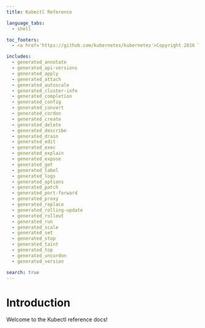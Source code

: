 ```yaml
---
title: Kubectl Reference

language_tabs:
  - shell

toc_footers:
  - <a href='https://github.com/kubernetes/kubernetes'>Copyright 2016 The Kubernetes Authors.</a>

includes:
  - generated_annotate
  - generated_api-versions
  - generated_apply
  - generated_attach
  - generated_autoscale
  - generated_cluster-info
  - generated_completion
  - generated_config
  - generated_convert
  - generated_cordon
  - generated_create
  - generated_delete
  - generated_describe
  - generated_drain
  - generated_edit
  - generated_exec
  - generated_explain
  - generated_expose
  - generated_get
  - generated_label
  - generated_logs
  - generated_options
  - generated_patch
  - generated_port-forward
  - generated_proxy
  - generated_replace
  - generated_rolling-update
  - generated_rollout
  - generated_run
  - generated_scale
  - generated_set
  - generated_stop
  - generated_taint
  - generated_top
  - generated_uncordon
  - generated_version

search: true
---
```


# Introduction

Welcome to the Kubectl reference docs!

